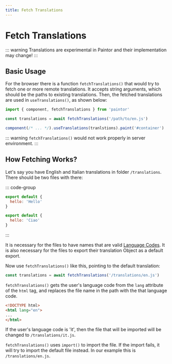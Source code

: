 ```yaml
---
title: Fetch Translations
---
```



# Fetch Translations

::: warning
Translations are experimental in Paintor and their implementation may change!
:::

## Basic Usage

For the browser there is a function `fetchTranslations()` that would try to fetch one or more remote
translations. It accepts string arguments, which should be the paths to existing translations. Then,
the fetched translations are used in `useTranslations()`, as shown below:

```js
import { component, fetchTranslations } from 'paintor'

const translations = await fetchTranslations('/path/to/en.js')

component(/* ... */).useTranslations(tranlstions).paint('#container')
```

::: warning
`fetchTranslations()` would not work properly in server environment.
:::

## How Fetching Works?

Let's say you have English and Italian translations in folder `/translations`. There should be two
files with there:

::: code-group
```js [/translations/en.js]
export default {
  hello: 'Hello'
}
```
```js [/translations/it.js]
export default {
  hello: 'Ciao'
}
```
:::

It is necessary for the files to have names that are valid [Language Codes](https://www.w3schools.com/tags/ref_language_codes.asp).
It is also necessary for the files to export their translation Object as a default export.

Now use `fetchTranslations()` like this, pointing to the default translation:

```js
const translations = await fetchTranslations('/translations/en.js')
```

`fetchTranslations()` gets the user's language code from the `lang` attribute of the `html` tag,
and replaces the file name in the path with the that language code.

```html
<!DOCTYPE html>
<html lang="en">
...
</html>
```

If the user's language code is 'it', then the file that will be imported will be changed to
`/translations/it.js`.

`fetchTranslations()` uses `import()` to import the file. If the import fails, it will try to import
the default file instead. In our example this is `/translations/en.js`.
